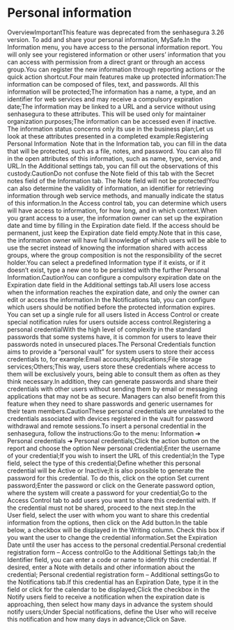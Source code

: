 # Personal information 

OverviewImportantThis feature was deprecated from the senhasegura 3.26 version. To add and share your personal information, MySafe.In the Information menu, you have access to the personal information report. You will only see your registered information or other users’ information that you can access with permission from a direct grant or through an access group.You can register the new information through reporting actions or the quick action shortcut.Four main features make up protected information:The information can be composed of files, text, and passwords. All this information will be protected;The information has a name, a type, and an identifier for web services and may receive a compulsory expiration date;The information may be linked to a URL and a service without using senhasegura to these attributes. This will be used only for maintainer organization purposes;The information can be accessed even if inactive. The information status concerns only its use in the business plan;Let us look at these attributes presented in a completed example:Registering Personal Information  Note that in the Information tab, you can fill in the data that will be protected, such as a file, notes, and password. You can also fill in the open attributes of this information, such as name, type, service, and URL.In the Additional settings tab, you can fill out the observations of this custody.CautionDo not confuse the Note field of this tab with the Secret notes field of the Information tab. The Note field will not be protected!You can also determine the validity of information, an identifier for retrieving information through web service methods, and manually indicate the status of this information.In the Access control tab, you can determine which users will have access to information, for how long, and in which context.When you grant access to a user, the information owner can set up the expiration date and time by filling in the Expiration date field. If the access should be permanent, just keep the Expiration date field empty.Note that in this case, the information owner will have full knowledge of which users will be able to use the secret instead of knowing the information shared with access groups, where the group composition is not the responsibility of the secret holder.You can select a predefined Information type if it exists, or if it doesn’t exist, type a new one to be persisted with the further Personal Information.CautionYou can configure a compulsory expiration date on the Expiration date field in the Additional settings tab.All users lose access when the information reaches the expiration date, and only the owner can edit or access the information.In the Notifications tab, you can configure which users should be notified before the protected information expires. You can set up a single rule for all users listed in Access Control or create special notification rules for users outside access control.Registering a personal credentialWith the high level of complexity in the standard passwords that some systems have, it is common for users to leave their passwords noted in unsecured places.The Personal Credentials function aims to provide a “personal vault” for system users to store their access credentials to, for example:Email accounts;Applications;File storage services;Others;This way, users store these credentials where access to them will be exclusively yours, being able to consult them as often as they think necessary.In addition, they can generate passwords and share their credentials with other users without sending them by email or messaging applications that may not be as secure. Managers can also benefit from this feature when they need to share passwords and generic usernames for their team members.CautionThese personal credentials are unrelated to the credentials associated with devices registered in the vault for password withdrawal and remote sessions.To insert a personal credential in the senhasegura, follow the instructions:Go to the menu: Information ➔ Personal credentials ➔ Personal credentials;Click the action button on the report and choose the option New personal credential;Enter the username of your credential;If you wish to insert the URL of this credential;In the Type field, select the type of this credential;Define whether this personal credential will be Active or Inactive;It is also possible to generate the password for this credential. To do this, click on the option Set current password;Enter the password or click on the Generate password option, where the system will create a password for your credential;Go to the Access Control tab to add users you want to share this credential with. If the credential must not be shared, proceed to the next step.In the User field, select the user with whom you want to share this credential information from the options, then click on the Add button.In the table below, a checkbox will be displayed in the Writing column. Check this box if you want the user to change the credential information.Set the Expiration Date until the user has access to the personal credential.Personal credential registration form – Access controlGo to the Additional Settings tab;In the Identifier field, you can enter a code or name to identify this credential. If desired, enter a Note with details and other information about the credential; Personal credential registration form – Additional settingsGo to the Notifications tab.If this credential has an Expiration Date, type it in the field or click for the calendar to be displayed;Click the checkbox in the Notify users field to receive a notification when the expiration date is approaching, then select how many days in advance the system should notify users;Under Special notifications, define the User who will receive this notification and how many days in advance;Click on Save.